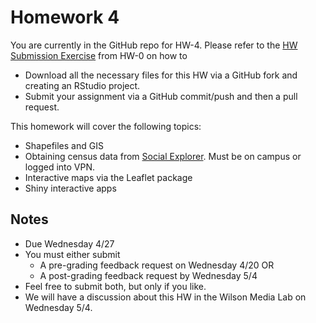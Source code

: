 # Homework 4

You are currently in the GitHub repo for HW-4. Please refer to the [HW Submission 
Exercise](https://github.com/Middlebury-Data-Science/HW-0#hw-submission-exercise)
from HW-0 on how to

* Download all the necessary files for this HW via a GitHub fork and creating an RStudio project.
* Submit your assignment via a GitHub commit/push and then a pull request.

This homework will cover the following topics:

* Shapefiles and GIS
* Obtaining census data from [Social Explorer](http://www.socialexplorer.com/).
Must be on campus or logged into VPN.
* Interactive maps via the Leaflet package
* Shiny interactive apps



## Notes

* Due Wednesday 4/27
* You must either submit
    + A pre-grading feedback request on Wednesday 4/20 OR
    + A post-grading feedback request by Wednesday 5/4
* Feel free to submit both, but only if you like.  
* We will have a discussion about this HW in the Wilson Media Lab on Wednesday
5/4.

